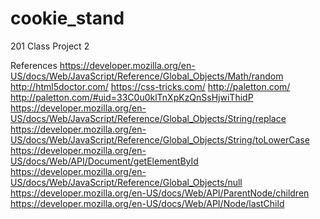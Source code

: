 # cookie_stand
201 Class Project 2



References
https://developer.mozilla.org/en-US/docs/Web/JavaScript/Reference/Global_Objects/Math/random
http://html5doctor.com/
https://css-tricks.com/
http://paletton.com/
http://paletton.com/#uid=33C0u0klTnXpKzQnSsHjwiThidP
https://developer.mozilla.org/en-US/docs/Web/JavaScript/Reference/Global_Objects/String/replace
https://developer.mozilla.org/en-US/docs/Web/JavaScript/Reference/Global_Objects/String/toLowerCase
https://developer.mozilla.org/en-US/docs/Web/API/Document/getElementById
https://developer.mozilla.org/en-US/docs/Web/JavaScript/Reference/Global_Objects/null
https://developer.mozilla.org/en-US/docs/Web/API/ParentNode/children
https://developer.mozilla.org/en-US/docs/Web/API/Node/lastChild

